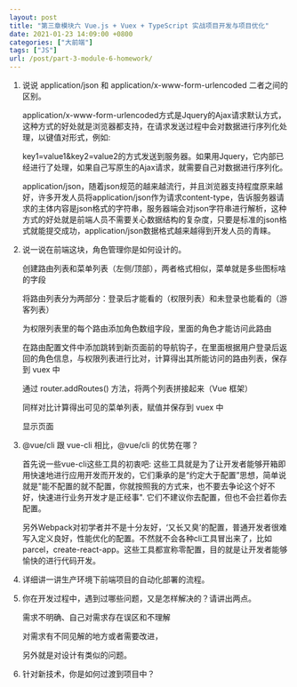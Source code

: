 ```yaml
---
layout: post
title: "第三章模块六 Vue.js + Vuex + TypeScript 实战项目开发与项目优化"
date: 2021-01-23 14:09:00 +0800
categories: ["大前端"]
tags: ["JS"]
url: /post/part-3-module-6-homework/
---
```


1. 说说 application/json 和 application/x-www-form-urlencoded 二者之间的区别。 

    application/x-www-form-urlencoded方式是Jquery的Ajax请求默认方式，这种方式的好处就是浏览器都支持，在请求发送过程中会对数据进行序列化处理，以键值对形式，例如:
    
    key1=value1&key2=value2的方式发送到服务器。如果用Jquery，它内部已经进行了处理，如果自己写原生的Ajax请求，就需要自己对数据进行序列化。
    
    application/json，随着json规范的越来越流行，并且浏览器支持程度原来越好，许多开发人员将application/json作为请求content-type，告诉服务器请求的主体内容是json格式的字符串，服务器端会对json字符串进行解析，这种方式的好处就是前端人员不需要关心数据结构的复杂度，只要是标准的json格式就能提交成功，application/json数据格式越来越得到开发人员的青睐。
   
2. 说一说在前端这块，角色管理你是如何设计的。
   
   创建路由列表和菜单列表（左侧/顶部），两者格式相似，菜单就是多些图标啥的字段
   
   将路由列表分为两部分：登录后才能看的（权限列表）和未登录也能看的（游客列表）
   
   为权限列表里的每个路由添加角色数组字段，里面的角色才能访问此路由
   
   在路由配置文件中添加跳转到新页面前的导航钩子，在里面根据用户登录后返回的角色信息，与权限列表进行比对，计算得出其所能访问的路由列表，保存到 vuex 中
   
   通过 router.addRoutes() 方法，将两个列表拼接起来（Vue 框架）
   
   同样对比计算得出可见的菜单列表，赋值并保存到 vuex 中
   
   显示页面

3. @vue/cli 跟 vue-cli 相比，@vue/cli 的优势在哪？

   首先说一些vue-cli这些工具的初衷吧: 这些工具就是为了让开发者能够开箱即用快速地进行应用开发而开发的，它们秉承的是“约定大于配置”思想，简单说就是"能不配置的就不配置，你就按照我的方式来，也不要去争论这个好不好，快速进行业务开发才是正经事". 它们不建议你去配置，但也不会拦着你去配置。
   
   另外Webpack对初学者并不是十分友好，‘又长又臭’的配置，普通开发者很难写入定义良好，性能优化的配置。不然就不会各种cli工具冒出来了，比如parcel，create-react-app。这些工具都宣称零配置，目的就是让开发者能够愉快的进行代码开发。

4. 详细讲一讲生产环境下前端项目的自动化部署的流程。

   

5. 你在开发过程中，遇到过哪些问题，又是怎样解决的？请讲出两点。

   需求不明确、自己对需求存在误区和不理解
   
   对需求有不同见解的地方或者需要改进，
   
   另外就是对设计有类似的问题。
   
6. 针对新技术，你是如何过渡到项目中？



